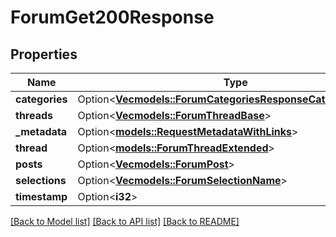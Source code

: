 # ForumGet200Response

## Properties

Name | Type | Description | Notes
------------ | ------------- | ------------- | -------------
**categories** | Option<[**Vec<models::ForumCategoriesResponseCategoriesInner>**](ForumCategoriesResponse_categories_inner.md)> |  | [optional]
**threads** | Option<[**Vec<models::ForumThreadBase>**](ForumThreadBase.md)> |  | [optional]
**_metadata** | Option<[**models::RequestMetadataWithLinks**](RequestMetadataWithLinks.md)> |  | [optional]
**thread** | Option<[**models::ForumThreadExtended**](ForumThreadExtended.md)> |  | [optional]
**posts** | Option<[**Vec<models::ForumPost>**](ForumPost.md)> |  | [optional]
**selections** | Option<[**Vec<models::ForumSelectionName>**](ForumSelectionName.md)> |  | [optional]
**timestamp** | Option<**i32**> |  | [optional]

[[Back to Model list]](../README.md#documentation-for-models) [[Back to API list]](../README.md#documentation-for-api-endpoints) [[Back to README]](../README.md)


